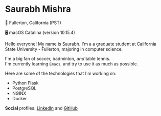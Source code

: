 # Saurabh Mishra

📍  Fullerton, California (PST)

🖥  macOS Catalina (version 10.15.4)


Hello everyone! My name is Saurabh. I'm a a graduate student at California State University - Fullerton, majoring in computer science.   

I'm a big fan of soccer, badminton, *and* table tennis.  
I'm currently learning `Emacs`, and try to use it as much as possible. 

Here are some of the technologies that I'm working on:

* Python Flask
* PostgreSQL
* NGINX
* Docker

**Social** profiles: [LinkedIn] and [GitHub]

[LinkedIn]: https://www.linkedin.com/in/saurabhm4/
[GitHub]: https://github.com/saura8h/

